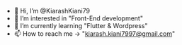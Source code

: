- 👋 Hi, I’m @KiarashKiani79
- 👀 I’m interested in "Front-End development"
- 🌱 I’m currently learning "Flutter & Wordpress"
- 📫 How to reach me -> "kiarash.kiani7997@gmail.com"

<!---
KiarashKiani79/KiarashKiani79 is a ✨ special ✨ repository because its `README.md` (this file) appears on your GitHub profile.
You can click the Preview link to take a look at your changes.
--->
